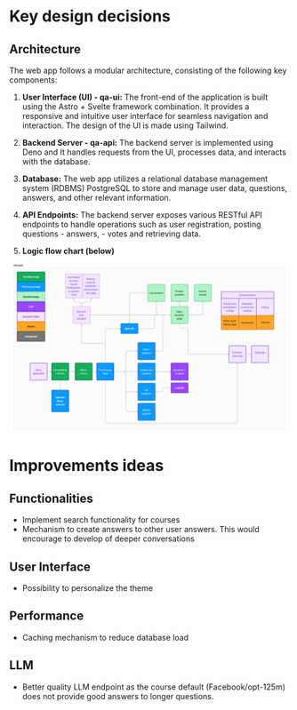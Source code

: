 # Key design decisions

## Architecture

The web app follows a modular architecture, consisting of the following key components:

1. **User Interface (UI) - qa-ui:** The front-end of the application is built using the Astro + Svelte framework combination. It provides a responsive and intuitive user interface for seamless navigation and interaction. The design of the UI is made using Tailwind.
    
2. **Backend Server - qa-api:** The backend server is implemented using Deno and It handles requests from the UI, processes data, and interacts with the database.
    
3. **Database:** The web app utilizes a relational database management system (RDBMS)  PostgreSQL to store and manage user data, questions, answers, and other relevant information.

4. **API Endpoints:** The backend server exposes various RESTful API endpoints to handle operations such as user registration, posting questions - answers, - votes and retrieving data.
    
6. **Logic flow chart (below)** 

<img src="img/other/Q&A-Platform-Logic-Flowchart.png" alt="drawing" width="1000"/>

# Improvements ideas

## Functionalities
* Implement search functionality for courses
* Mechanism to create answers to other user answers. This would encourage to develop of deeper conversations

## User Interface
* Possibility to personalize the theme

## Performance
* Caching mechanism to reduce database load

## LLM
* Better quality LLM endpoint as the course default (Facebook/opt-125m) does not provide good answers to longer questions. 
